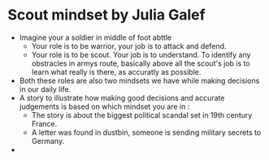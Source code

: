 # Scout mindset by Julia Galef

- Imagine your a soldier in middle of foot abttle
  - Your role is to be warrior, your job is to attack and defend.
  - Your role is to be scout. Your job is to understand. To identify any obstracles in armys route, basically above all the scout's job is to learn what really is there, as accuratly as possible.
- Both these roles are also two mindsets we have while making decisions in our daily life.
- A story to illustrate how making good decisions and accurate judgements is based on which mindset you are in : 
  - The story is about the biggest political scandal set in 19th century France.
  - A letter was found in dustbin, someone is sending military secrets to Germany. 
- 